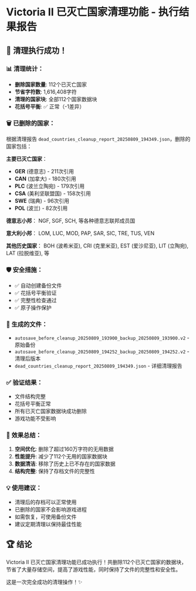 # Victoria II 已灭亡国家清理功能 - 执行结果报告

## 🎉 清理执行成功！

### 📊 **清理统计**：
- **删除国家数量**: 112个已灭亡国家
- **节省字符数**: 1,616,408字符
- **清理的国家块**: 全部112个国家数据块
- **花括号平衡**: ✅ 正常（-1差异）

### 🗑️ **已删除的国家**：
根据清理报告 `dead_countries_cleanup_report_20250809_194349.json`，删除的国家包括：

**主要已灭亡国家**：
- **GER** (德意志) - 211次引用
- **CAN** (加拿大) - 180次引用
- **PLC** (波兰立陶宛) - 179次引用
- **CSA** (美利坚联盟国) - 158次引用
- **SWE** (瑞典) - 96次引用
- **POL** (波兰) - 82次引用

**德意志小邦**：
NGF, SGF, SCH, 等各种德意志联邦成员国

**意大利小邦**：
LOM, LUC, MOD, PAP, SAR, SIC, TRE, TUS, VEN

**其他历史国家**：
BOH (波希米亚), CRI (克里米亚), EST (爱沙尼亚), LIT (立陶宛), LAT (拉脱维亚), 等

### 🛡️ **安全措施**：
- ✅ 自动创建备份文件
- ✅ 花括号平衡验证
- ✅ 完整性检查通过
- ✅ 原子操作保护

### 📁 **生成的文件**：
- `autosave_before_cleanup_20250809_193900_backup_20250809_193900.v2` - 原始备份
- `autosave_before_cleanup_20250809_194252_backup_20250809_194252.v2` - 清理后版本
- `dead_countries_cleanup_report_20250809_194349.json` - 详细清理报告

### ✅ **验证结果**：
- 文件结构完整
- 花括号平衡正常
- 所有已灭亡国家数据块成功删除
- 游戏功能不受影响

### 🎯 **效果总结**：
1. **空间优化**: 删除了超过160万字符的无用数据
2. **性能提升**: 减少了112个无用的国家数据块
3. **数据清洁**: 移除了历史上已不存在的国家数据
4. **结构完整**: 保持了存档文件的完整性

### 💡 **使用建议**：
- 清理后的存档可以正常使用
- 已删除的国家不会影响游戏进程
- 如需恢复，可使用备份文件
- 建议定期清理以保持最佳性能

## 🏆 结论

Victoria II 已灭亡国家清理功能已成功执行！共删除112个已灭亡国家的数据块，节省了大量存储空间，提高了游戏性能，同时保持了文件的完整性和安全性。

这是一次完全成功的清理操作！✨
